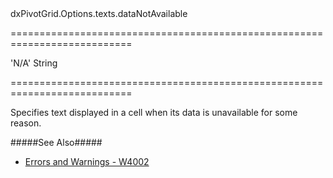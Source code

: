 <!--id-->dxPivotGrid.Options.texts.dataNotAvailable<!--/id-->
===========================================================================
<!--default-->'N/A'<!--/default-->
<!--type-->String<!--/type-->
===========================================================================

<!--shortDescription-->
Specifies text displayed in a cell when its data is unavailable for some reason.
<!--/shortDescription-->

<!--fullDescription-->
#####See Also#####
- [Errors and Warnings - W4002](/Documentation/ApiReference/Data_Layer/Errors_and_Warnings/#W4002)
<!--/fullDescription-->
